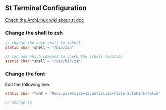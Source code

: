 ## St Terminal Configuration

[Check the ArchLinux wiki about st doc](https://wiki.archlinux.org/title/St)


### Change the shell to zsh
```c
// change the bash shell to zshell
static char *shell = "/bin/zsh"

// can use which command to check the zshell location
static char *shell = "/usr/bin/zsh"

```


### Change the font
Edit the following line:
```c
static char *font = "Mono:pixelsize=12:antialias=false:autohint=false";

// Change to
```

